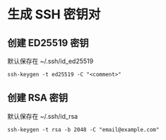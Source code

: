 # 生成 SSH 密钥对

## 创建 ED25519 密钥

默认保存在 ~/.ssh/id_ed25519

```
ssh-keygen -t ed25519 -C "<comment>"
```

## 创建 RSA 密钥

默认保存在 ~/.ssh/id_rsa

```
ssh-keygen -t rsa -b 2048 -C "email@example.com"
```
